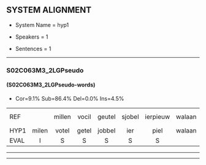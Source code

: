 
## SYSTEM ALIGNMENT

- System Name = hyp1

- Speakers = 1

- Sentences = 1

---

### S02C063M3_2LGPseudo

#### (S02C063M3_2LGPseudo-words)

- Cor=9.1%	Sub=86.4%	Del=0.0%	Ins=4.5%

|  |  |  |  |  |  |  |  |  |  |  |  |  |  |  |  |  |  |  |  |  |  |  |  |  |  |  |  |  |  |  |  |  |  |  |  |  |  |  |  |  |  |  |  |  |
|:--- |:---:|:---:|:---:|:---:|:---:|:---:|:---:|:---:|:---:|:---:|:---:|:---:|:---:|:---:|:---:|:---:|:---:|:---:|:---:|:---:|:---:|:---:|:---:|:---:|:---:|:---:|:---:|:---:|:---:|:---:|:---:|:---:|:---:|:---:|:---:|:---:|:---:|:---:|:---:|:---:|:---:|:---:|:---:|:---:|
| REF |  | millen | vocil | geutel | sjobel | ierpieuw | walaan | erke |  | haweel | saarweng | gevicht | eemde | bepoud | orstalk | veten*(vetten) | gefouw | vurpaand | nizung | fiewon | kneurem | vawaai | strellen | zwieten | foetbans | oonste | muider | * | grijnken | * | schielstaug | prilsood | vloender | milste | veurder | kloeien | ulen | orponk | schodig | ijpo | menuur | spreikje | hiffreeuw | wooien |
| HYP1 | milen | votel | getel | jobbel | ier | piel | walaan | erke | hawel | sarwen | gevecht | ende | dev | paut | ahstalk | vetten | gevouw | vertaan | zinnen | ziben | neren | fawai | strillen | sweten | voetband | onste | later | grenken | sheel | sheels | touw | prilshoot | flondar | mesta | geurder | kloeien | len | oponk | schotig | eppo | nu | spreikje | hisreeuw | pooien |
| EVAL | I | S | S | S | S | S |  |  | I | S | S | S | S | S | S | S | S | S | S | S | S | S | S | S | S | S | S | S | S | S | S | S | S | S | S |  | S | S | S | S | S |  | S | S |
---

---
